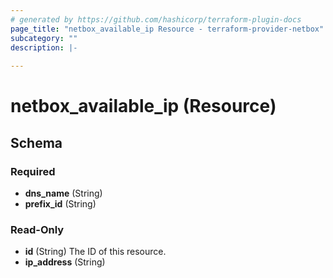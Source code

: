 ```yaml
---
# generated by https://github.com/hashicorp/terraform-plugin-docs
page_title: "netbox_available_ip Resource - terraform-provider-netbox"
subcategory: ""
description: |-
  
---
```


# netbox_available_ip (Resource)





<!-- schema generated by tfplugindocs -->
## Schema

### Required

- **dns_name** (String)
- **prefix_id** (String)

### Read-Only

- **id** (String) The ID of this resource.
- **ip_address** (String)


